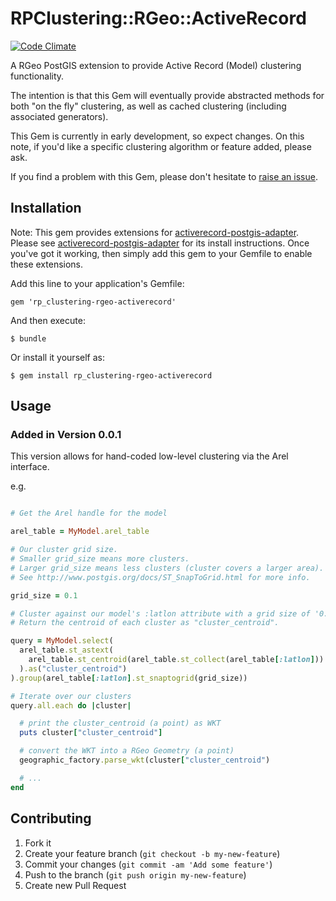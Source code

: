 # RPClustering::RGeo::ActiveRecord

[![Code Climate](https://codeclimate.com/github/robertpyke/rp_clustering-rgeo-activerecord.png)](https://codeclimate.com/github/robertpyke/rp_clustering-rgeo-activerecord)

A RGeo PostGIS extension to provide Active Record (Model) clustering functionality.

The intention is that this Gem will eventually provide abstracted methods for
both "on the fly" clustering, as well as cached clustering (including associated generators).

This Gem is currently in early development, so expect changes. On this note, if you'd like a specific clustering
algorithm or feature added, please ask.

If you find a problem with this Gem, please don't hesitate to [raise an issue](https://github.com/robertpyke/rp_clustering-rgeo-activerecord/issues).

## Installation

Note: This gem provides extensions for [activerecord-postgis-adapter](https://github.com/dazuma/activerecord-postgis-adapter).
Please see [activerecord-postgis-adapter](https://github.com/dazuma/activerecord-postgis-adapter)
for its install instructions. Once you've got
it working, then simply add this gem to your Gemfile to enable these extensions.

Add this line to your application's Gemfile:

    gem 'rp_clustering-rgeo-activerecord'

And then execute:

    $ bundle

Or install it yourself as:

    $ gem install rp_clustering-rgeo-activerecord


## Usage

### Added in Version 0.0.1

This version allows for hand-coded low-level clustering via the Arel interface.

e.g.

```ruby

# Get the Arel handle for the model

arel_table = MyModel.arel_table

# Our cluster grid size.
# Smaller grid_size means more clusters.
# Larger grid_size means less clusters (cluster covers a larger area).
# See http://www.postgis.org/docs/ST_SnapToGrid.html for more info.

grid_size = 0.1

# Cluster against our model's :latlon attribute with a grid size of '0.1'.
# Return the centroid of each cluster as "cluster_centroid".

query = MyModel.select(
  arel_table.st_astext(
    arel_table.st_centroid(arel_table.st_collect(arel_table[:latlon]))
  ).as("cluster_centroid")
).group(arel_table[:latlon].st_snaptogrid(grid_size))

# Iterate over our clusters
query.all.each do |cluster|

  # print the cluster_centroid (a point) as WKT
  puts cluster["cluster_centroid"]

  # convert the WKT into a RGeo Geometry (a point)
  geographic_factory.parse_wkt(cluster["cluster_centroid")

  # ...
end

```

## Contributing

1. Fork it
2. Create your feature branch (`git checkout -b my-new-feature`)
3. Commit your changes (`git commit -am 'Add some feature'`)
4. Push to the branch (`git push origin my-new-feature`)
5. Create new Pull Request

